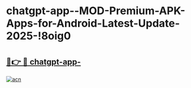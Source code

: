 # chatgpt-app--MOD-Premium-APK-Apps-for-Android-Latest-Update-2025-!8oig0

# <h2><a href="https://v0klyt.esa.edu.pl?title=chatgpt-app-&ref=8oig0">🔗👉 🔴 chatgpt-app-</a></h2>

[![acn](https://github.com/user-attachments/assets/0f9c940e-d8b0-45ae-aac7-cd30a18b3e1c)](https://v0klyt.esa.edu.pl?title=chatgpt-app-&ref=8oig0)

